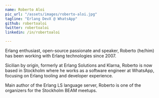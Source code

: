```yaml
---
name: Roberto Aloi
pic_url: "/assets/images/roberto-aloi.jpg"
tagline: "Erlang DevX @ WhatsApp"
github: robertoaloi
twitter: robertoaloi
linkedin: /in/robertoaloi

---
```

Erlang enthusiast, open-source passionate and speaker, Roberto (he/him) has been working with Erlang technologies since 2007.

Sicilian by origin, formerly at Erlang Solutions and Klarna, Roberto is now based in Stockholm where he works as a software engineer at WhatsApp, focusing on Erlang tooling and developer experience.

Main author of the Erlang LS language server, Roberto is one of the organizers for the Stockholm BEAM meetups.
